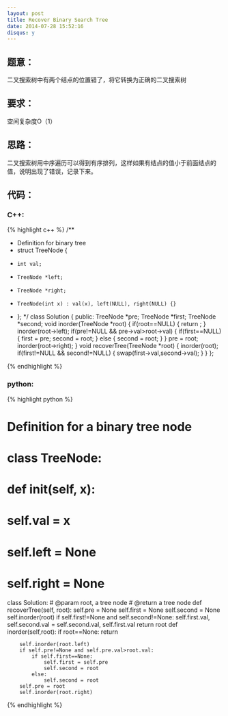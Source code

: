 ```yaml
---
layout: post
title: Recover Binary Search Tree
date: 2014-07-28 15:52:16
disqus: y
---
```


## 题意：
二叉搜索树中有两个结点的位置错了，将它转换为正确的二叉搜索树

## 要求：
空间复杂度O（1）

## 思路：
二叉搜索树用中序遍历可以得到有序排列，这样如果有结点的值小于前面结点的值，说明出现了错误，记录下来。

## 代码：

### C++:

{% highlight c++ %}
/**
 * Definition for binary tree
 * struct TreeNode {
 *     int val;
 *     TreeNode *left;
 *     TreeNode *right;
 *     TreeNode(int x) : val(x), left(NULL), right(NULL) {}
 * };
 */
class Solution {
public:
    TreeNode *pre;
    TreeNode *first;
    TreeNode *second;
    void inorder(TreeNode *root)
    {
        if(root==NULL)
        {
            return ;
        }
        inorder(root->left);
        if(pre!=NULL && pre->val>root->val)
        {
            if(first==NULL)
            {
                first = pre;
                second = root;
            }
            else
            {
                second = root;
            }
        }
        pre = root;
        inorder(root->right);
    }
    void recoverTree(TreeNode *root) {
        inorder(root);
        if(first!=NULL && second!=NULL)
        {
            swap(first->val,second->val);
        }
    }
};


 {% endhighlight %}
### python:

{% highlight python %}

# Definition for a  binary tree node
# class TreeNode:
#     def __init__(self, x):
#         self.val = x
#         self.left = None
#         self.right = None

class Solution:
    # @param root, a tree node
    # @return a tree node
    def recoverTree(self, root):
        self.pre = None
        self.first = None
        self.second = None
        self.inorder(root)
        if self.first!=None and self.second!=None:
            self.first.val, self.second.val = self.second.val, self.first.val
        return root
    def inorder(self,root):
        if root==None:
            return
        
        self.inorder(root.left)
        if self.pre!=None and self.pre.val>root.val:
            if self.first==None:
                self.first = self.pre
                self.second = root
            else:
                self.second = root
        self.pre = root
        self.inorder(root.right)
 {% endhighlight %}
